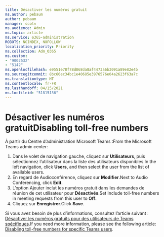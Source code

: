 ```yaml
---
title: Désactiver les numéros gratuit
ms.author: pebaum
author: pebaum
manager: scotv
ms.audience: Admin
ms.topic: article
ms.service: o365-administration
ROBOTS: NOINDEX, NOFOLLOW
localization_priority: Priority
ms.collection: Adm_O365
ms.custom:
- "9002532"
- "5142"
ms.openlocfilehash: e9551e78f78d868da8af4473a6b3091a89e82e4b
ms.sourcegitcommit: 8bc60ec34bc1e40685e3976576e04a2623f63a7c
ms.translationtype: HT
ms.contentlocale: fr-FR
ms.lasthandoff: 04/15/2021
ms.locfileid: "51815136"
---
```

# <a name="disabling-toll-free-numbers"></a><span data-ttu-id="a4b70-102">Désactiver les numéros gratuit</span><span class="sxs-lookup"><span data-stu-id="a4b70-102">Disabling toll-free numbers</span></span>

<span data-ttu-id="a4b70-103">À partir du Centre d’administration Microsoft Teams :</span><span class="sxs-lookup"><span data-stu-id="a4b70-103">From the Microsoft Teams admin center:</span></span>

1. <span data-ttu-id="a4b70-104">Dans le volet de navigation gauche, cliquez sur **Utilisateurs**, puis sélectionnez l’utilisateur dans la liste des utilisateurs disponibles.</span><span class="sxs-lookup"><span data-stu-id="a4b70-104">In the left navigation, click **Users**, and then select the user from the list of available users.</span></span>
2. <span data-ttu-id="a4b70-105">En regard de Audioconférence, cliquez sur **Modifier**.</span><span class="sxs-lookup"><span data-stu-id="a4b70-105">Next to Audio Conferencing, click **Edit**.</span></span>
3. <span data-ttu-id="a4b70-106">L’option Ajouter inclut les numéros gratuit dans les demandes de réunion de cet utilisateur pour **Désactivés**.</span><span class="sxs-lookup"><span data-stu-id="a4b70-106">Set Include toll-free numbers in meeting requests from this user to **Off**.</span></span>
4. <span data-ttu-id="a4b70-107">Cliquez sur **Enregistrer**.</span><span class="sxs-lookup"><span data-stu-id="a4b70-107">Click **Save**.</span></span>

<span data-ttu-id="a4b70-108">Si vous avez besoin de plus d’informations, consultez l’article suivant : [Désactiver les numéros gratuits pour des utilisateurs de Teams spécifiques](https://docs.microsoft.com/microsoftteams/disabling-toll-free-numbers-for-specific-teams-users).</span><span class="sxs-lookup"><span data-stu-id="a4b70-108">If you need more information, please see the following article: [Disabling toll-free numbers for specific Teams users](https://docs.microsoft.com/microsoftteams/disabling-toll-free-numbers-for-specific-teams-users).</span></span>
